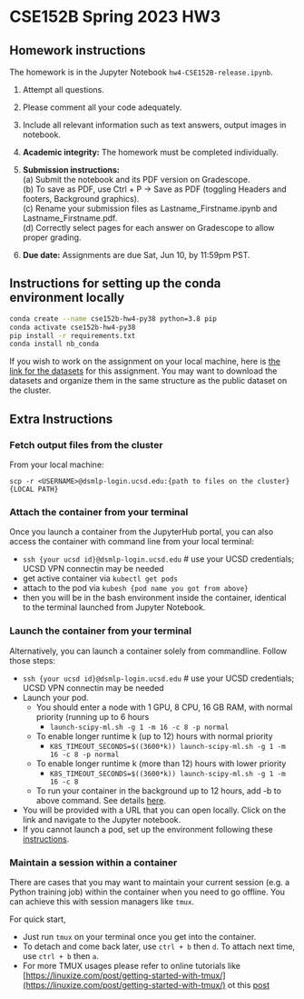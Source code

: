 # CSE152B Spring 2023 HW3
## Homework instructions

The homework is in the Jupyter Notebook ``hw4-CSE152B-release.ipynb``.

1. Attempt all questions.
2. Please comment all your code adequately.
3. Include all relevant information such as text answers, output images in notebook.
4. **Academic integrity:** The homework must be completed individually.

5. **Submission instructions:**  
 (a) Submit the notebook and its PDF version on Gradescope.  
 (b) To save as PDF, use Ctrl + P -> Save as PDF (toggling Headers and footers, Background graphics).  
 (c) Rename your submission files as Lastname_Firstname.ipynb and Lastname_Firstname.pdf.  
 (d) Correctly select pages for each answer on Gradescope to allow proper grading.

6. **Due date:** Assignments are due Sat, Jun 10, by 11:59pm PST.

## Instructions for setting up the conda environment locally

```bash
conda create --name cse152b-hw4-py38 python=3.8 pip
conda activate cse152b-hw4-py38
pip install -r requirements.txt
conda install nb_conda
```

If you wish to work on the assignment on your local machine, here is [the link for the datasets](https://drive.google.com/drive/folders/1Vp-El6D1VEbZEXQvcHxZpsqtnV_8B-VE?usp=sharing) for this assignment. You may want to download the datasets and organize them in the same structure as the public dataset on the cluster.

## Extra Instructions

### Fetch output files from the cluster

From your local machine: 

``scp -r <USERNAME>@dsmlp-login.ucsd.edu:{path to files on the cluster} {LOCAL PATH}``

### Attach the container from your terminal

Once you launch a container from the JupyterHub portal, you can also access the container with command line from your local terminal:

- `ssh {your ucsd id}@dsmlp-login.ucsd.edu` # use your UCSD credentials; UCSD VPN connectin may be needed
- get active container via `kubectl get pods`
- attach to the pod via `kubesh {pod name you got from above}`
- then you will be in the bash environment inside the container, identical to the terminal launched from Jupyter Notebook.
### Launch the container from your terminal

Alternatively, you can launch a container solely from commandline. Follow those steps:

- `ssh {your ucsd id}@dsmlp-login.ucsd.edu` # use your UCSD credentials; UCSD VPN connectin may be needed
- Launch your pod.
  - You should enter a node with 1 GPU, 8 CPU, 16 GB RAM, with normal priority (running up to 6 hours
    - `launch-scipy-ml.sh -g 1 -m 16 -c 8 -p normal`
  - To enable longer runtime k (up to 12) hours with normal priority
    - `K8S_TIMEOUT_SECONDS=$((3600*k)) launch-scipy-ml.sh -g 1 -m 16 -c 8 -p normal`
  - To enable longer runtime k (more than 12) hours with lower priority
    - `K8S_TIMEOUT_SECONDS=$((3600*k)) launch-scipy-ml.sh -g 1 -m 16 -c 8`
  - To run your container in the background up to 12 hours, add -b to above command. See details [here](https://support.ucsd.edu/its?id=kb_article_view&sys_kb_id=c72a818f1b8e6050df40ed7dee4bcb31).
- You will be provided with a URL that you can open locally. Click on the link and navigate to the Jupyter notebook.
- If you cannot launch a pod, set up the environment following these [instructions](https://support.ucsd.edu/its?id=kb_article_view&sys_kb_id=cbb951c31b42a050df40ed7dee4bcb9e).

### Maintain a session within a container
There are cases that you may want to maintain your current session (e.g. a Python training job) within the container when you need to go offline. You can achieve this with session managers like 
`tmux`.

For quick start,
- Just run ``tmux`` on your terminal once you get into the container.
- To detach and come back later, use `ctrl + b` then `d`. To attach next time, use `ctrl + b` then `a`.
- For more TMUX usages please refer to online tutorials like [https://linuxize.com/post/getting-started-with-tmux/](https://linuxize.com/post/getting-started-with-tmux/) ot this [post](https://leimao.github.io/blog/Tmux-Tutorial/)
